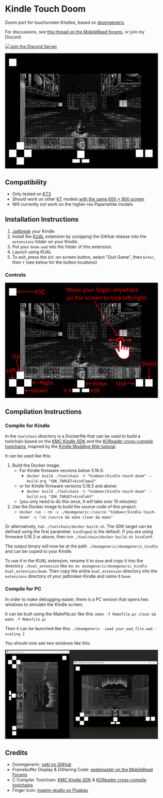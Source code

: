 # Kindle Touch Doom

Doom port for touchscreen Kindles, based on [doomgeneric](https://github.com/ozkl/doomgeneric).

For discussions, see [this thread on the MobileRead forums](https://www.mobileread.com/forums/showthread.php?p=4313126), or join my Discord:

[![Join the Discord Server](https://img.shields.io/discord/252874887113342976?logo=discord)](https://www.himbeer.me/discord)

![Doom running on Kindle](screenshots/kindle.png)

## Compatibility

- Only tested on [KT3](https://wiki.mobileread.com/wiki/Kindle_Serial_Numbers)
- Should work on other [KT](https://wiki.mobileread.com/wiki/Kindle_Serial_Numbers) models [with the same 600 × 800 screen](https://en.wikipedia.org/wiki/Amazon_Kindle#Specifications)
- Will currently not work on the higher-res Paperwhite models

## Installation Instructions

1. [Jailbreak](https://www.mobileread.com/forums/showthread.php?t=320564) your Kindle
2. Install the [KUAL](https://www.mobileread.com/forums/showthread.php?t=203326) extension by unzipping the GitHub release into the `extensions` folder on your Kindle.
3. Put your `doom.wad` into the folder of this extension.
4. Launch using KUAL
5. To exit, press the `ESC` on-screen button, select "Quit Game", then `Enter`, then `Y` (see below for the button locations)

### Controls

![Controls for Doom running on Kindle](screenshots/controls.png)

## Compilation Instructions

### Compile for Kindle

In the `toolchain` directory is a Dockerfile that can be used to build a toolchain based on the [KMC Kindle SDK](https://github.com/KindleModding/kindle-sdk) and the [KOReader cross-compile toolchains](https://github.com/koreader/koxtoolchain), inspired by the [Kindle Modding Wiki tutorial](https://kindlemodding.org/kindle-dev/gtk-tutorial/prerequisites.html).

It can be used like this:

1. Build the Docker image:
    - For Kindle firmware versions below 5.16.3:
        - `docker build ./toolchain -t "himbeer/kindle-touch-doom" --build-arg "SDK_TARGET=kindlepw2"`
    - or for Kindle firmware versions 5.16.3 and above:
        - `docker build ./toolchain -t "himbeer/kindle-touch-doom" --build-arg "SDK_TARGET=kindlehf"`
    - (you only need to do this once, it will take over 10 minutes)
2. Use the Docker image to build the source code of this project:
    - `docker run --rm -v ./doomgeneric:/source "himbeer/kindle-touch-doom" -c "cd /source && make clean && make"`

Or alternatively, run `./toolchain/docker-build.sh`. The SDK target can be defined using the first parameter. `kindlepw2` is the default. If you are using firmware 5.16.3 or above, then run `./toolchain/docker-build.sh kindlehf`.

The output binary will now be at the path `./doomgeneric/doomgeneric_kindle` and can be copied to your Kindle.

To use it in the KUAL extension, rename it to `doom` and copy it into the directory `./kual_extension` like so: `mv doomgeneric/doomgeneric_kindle kual_extension/doom`. Then copy the entire `kual_extension` directory into the `extensions` directory of your jailbroken Kindle and name it `Doom`.

### Compile for PC

In order to make debugging easier, there is a PC version that opens two windows to simulate the Kindle screen.

It can be built using the Makefile.pc like this: `make -f Makefile.pc clean && make -f Makefile.pc`

Then it can be launched like this: `./doomgeneric -iwad your_wad_file.wad -scaling 2`

You should now see two windows like this:

<img src="screenshots/pc_windows.png" alt="Two windows, one with the dithered Kindle framebuffer and one with the plain Doom framebuffer" width="800">

## Credits

- Doomgeneric: [ozkl on GitHub](https://github.com/ozkl/doomgeneric)
- Framebuffer Display & Dithering Code: [geekmaster on the MobileRead Forums](https://www.mobileread.com/forums/showthread.php?t=177455)
- C Compiler Toolchain: [KMC Kindle SDK](https://github.com/KindleModding/kindle-sdk) & [KOReader cross-compile toolchains](https://github.com/koreader/koxtoolchain)
- Finger Icon: [inspire-studio on Pixabay](https://pixabay.com/vectors/touch-digital-icon-finger-press-6602643/)
